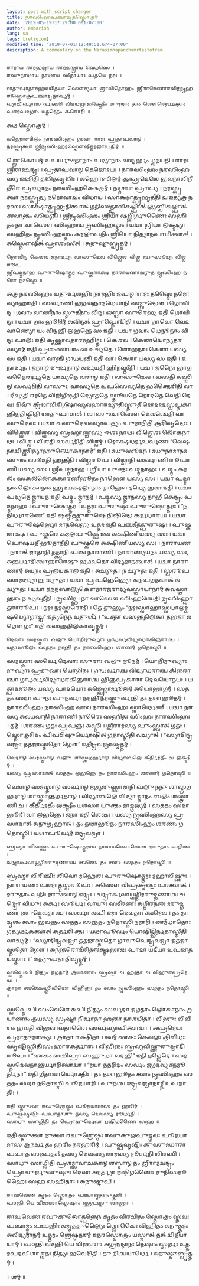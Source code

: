 ```yaml
---
layout: post_with_script_changer
title: 𑌨𑌰𑌸𑌿𑌂𑌹𑌪𑌞𑍍𑌚𑌾𑌮𑍃𑌤𑌸𑍍𑌤𑍋𑌤𑍍𑌰𑌮𑍍
date: '2019-05-19T17:29:00.001-07:00'
author: ambarish
lang: sa
tags: [religion]
modified_time: '2019-07-01T12:49:51.674-07:00'
description: A commentary on the Narasimhapanchamrtastotram.
---
```


    𑌰𑌾𑌮𑌾𑌯 𑌰𑌾𑌮𑌭𑌦𑍍𑌰𑌾𑌯 𑌰𑌾𑌮𑌚𑌨𑍍𑌦𑍍𑌰𑌾𑌯 𑌵𑍇𑌧𑌸𑍇 ।
    𑌰𑌘𑍁𑌨𑌾𑌥𑌾𑌯 𑌨𑌾𑌥𑌾𑌯 𑌸𑍀𑌤𑌾𑌯𑌾𑌃 𑌪𑌤𑌯𑍇 𑌨𑌮𑌃 ॥

    𑌮𑌾𑌤𑍁𑌰𑍍𑌮𑌾𑌤𑌾𑌮𑌹𑌦𑌯𑌿𑌤𑌯𑌾 𑌸𑍌𑌮𑍍𑌯𑌯𑌾 𑌶𑍍𑌰𑌾𑌵𑌿𑌤𑍋𑌹𑌂 𑌶𑍍𑌰𑍀𑌰𑌾𑌮𑍇𑌣𑌾𑌰𑌚𑌿𑌤𑌨𑍃𑌹𑌰𑌿𑌸𑍍𑌤𑍋𑌤𑍍𑌰𑌪𑌞𑍍𑌚𑌾𑌮𑍃𑌤𑌾𑌖𑍍𑌯𑌮𑍍 ।
    𑌵𑍍𑌯𑌾𑌚𑌿𑌖𑍍𑌯𑌾𑌸𑍁𑌰𑍍𑌮𑌨𑌸𑌿 𑌵𑌿𑌦𑌧𑌦𑍍𑌰𑌾𑌜𑌲𑌕𑍍𑌷𑍍𑌮𑍀𑌂 𑌶𑍁𑌭𑌾𑌂 𑌤𑌾𑌂 𑌶𑍌𑌰𑍇𑌰𑍍𑌭𑌕𑍍𑌤𑌾𑌂 𑌪𑌰𑌮𑌪𑌦𑌗𑌾𑌂 𑌯𑌤𑍍𑌨𑌮𑍇𑌤𑌂 𑌕𑌰𑍋𑌮𑌿 ॥

𑌅𑌥 𑌸𑍍𑌤𑍋𑌤𑍍𑌰𑌮𑍍 ।

    𑌅𑌹𑍋𑌬𑌿𑌲𑌂 𑌨𑌾𑌰𑌸𑌿𑌂𑌹𑌂 𑌗𑌤𑍍𑌵𑌾 𑌰𑌾𑌮𑌃 𑌪𑍍𑌰𑌤𑌾𑌪𑌵𑌾𑌨𑍍 ।
    𑌨𑌮𑌸𑍍𑌕𑍃𑌤𑍍𑌵𑌾 𑌶𑍍𑌰𑍀𑌨𑍃𑌸𑌿𑌂𑌹𑌮𑌸𑍍𑌤𑍌𑌷𑍀𑌤𑍍𑌕𑌮𑌲𑌾𑌪𑌤𑌿𑌮𑍍 ॥

𑌶𑍍𑌲𑍋𑌕𑍋𑌯𑌮𑍍 𑌉𑌪𑌰𑍍𑌯𑍁𑌕𑍍𑌤𑌾𑌨𑌾𑌂 𑌪𑌦𑍍𑌯𑌾𑌨𑌾𑌂 𑌸𑌨𑍍𑌦𑌰𑍍𑌭𑌂 𑌧𑍍𑌵𑌨𑌯𑌤𑌿 । 𑌰𑌾𑌮𑌃 𑌶𑍍𑌰𑍀𑌰𑌾𑌮𑌚𑌨𑍍𑌦𑍍𑌰𑌃 । 𑌪𑍍𑌰𑌤𑌾𑌪𑌵𑌾𑌨𑍍 𑌤𑍇𑌜𑍋𑌮𑌯𑌃 । 𑌨𑌾𑌰𑌸𑌿𑌂𑌹𑌂 𑌨𑌰𑌸𑌿𑌂𑌹𑌸𑍍𑌯 𑌇𑌦𑌮𑌿𑌤𑌿 𑌤𑌦𑍍𑌧𑌿𑌤𑌵𑍃𑌦𑍍𑌧𑌿𑌃 । 𑌅𑌹𑍋𑌬𑌿𑌲𑌮𑍍 𑌆𑌨𑍍𑌧𑍍𑌰𑌦𑍇𑌶𑍇 𑌭𑌵𑌨𑌾𑌶𑌿𑌨𑍀𑌤𑍀𑌰𑍇 𑌪𑍍𑌰𑌖𑍍𑌯𑌾𑌤𑌂 𑌨𑌰𑌸𑌿𑌂𑌹𑌕𑍍𑌷𑍇𑌤𑍍𑌰𑌮𑍍 । 𑌤𑌦𑍍𑌗𑌤𑍍𑌵𑌾 𑌪𑍍𑌰𑌾𑌪𑍍𑌯 । 𑌨𑌮𑌸𑍍𑌕𑍃𑌤𑍍𑌵𑌾 𑌨𑌮𑌸𑍍𑌕𑍃𑌤𑍍𑌯 𑌨𑌮𑍋𑌵𑌾𑌚𑌂 𑌵𑌿𑌧𑌾𑌯 । 𑌸𑌾𑌕𑍍𑌷𑌾𑌤𑍍𑌪𑍍𑌰𑌭𑍃𑌤𑍀𑌨𑌿 𑌚 𑌇𑌤𑍍𑌯𑌤𑍍𑌰 𑌨𑌮𑌸𑌃 𑌸𑌾𑌕𑍍𑌷𑌾𑌤𑍍𑌪𑍍𑌰𑌭𑍃𑌤𑌿𑌤𑍍𑌵𑌾𑌤𑍍 𑌗𑌤𑌿𑌸𑌞𑍍𑌜𑍍𑌞𑌾𑌵𑌿𑌕𑌲𑍍𑌪𑌾𑌤𑍍 𑌲𑍍𑌯𑌬𑍍𑌵𑌿𑌕𑌲𑍍𑌪𑌾𑌤𑍍 𑌕𑍍𑌤𑍍𑌵𑌾𑌨𑍍𑌤𑌂 𑌸𑌿𑌧𑍍𑌯𑌤𑌿 । 𑌶𑍍𑌰𑍀𑌨𑍃𑌸𑌿𑌂𑌹𑌂 𑌶𑍍𑌰𑌿𑌯𑌾 𑌷𑌡𑍍𑌭𑌿𑌰𑍍𑌗𑍁𑌣𑍈𑌃 𑌸𑌹𑌿𑌤𑌂 𑌨𑌾 𑌚𑌾𑌸𑍌 𑌸𑌿𑌂𑌹𑌶𑍍𑌚 𑌨𑍃𑌸𑌿𑌂𑌹𑌸𑍍𑌤𑌂 । 𑌯𑌦𑍍𑌵𑌾 𑌶𑍍𑌰𑌿𑌯𑌾 𑌲𑌕𑍍𑌷𑍍𑌮𑍍𑌯𑌾 𑌸𑌹𑌿𑌤𑌂 𑌨𑍃𑌸𑌿𑌂𑌹𑌸𑍍𑌤𑌂 𑌕𑌮𑌲𑌾𑌪𑌤𑌿𑌂 𑌶𑍍𑌰𑌿𑌯𑍋 𑌨𑌿𑌤𑍍𑌯𑌾𑌨𑌪𑌾𑌯𑌿𑌤𑍍𑌵𑌾𑌤𑍍 । 𑌅𑌸𑍍𑌤𑍌𑌷𑍀𑌤𑍍 𑌪𑍍𑌰𑌾𑌶𑌂𑌸𑍀𑌤𑍍 । 𑌅𑌨𑍁𑌷𑍍𑌟𑍁𑌬𑍍𑌵𑍃𑌤𑍍𑌤𑌮𑍍 ।

    𑌗𑍋𑌵𑌿𑌨𑍍𑌦 𑌕𑍇𑌶𑌵 𑌜𑌨𑌾𑌰𑍍𑌦𑌨 𑌵𑌾𑌸𑍁𑌦𑍇𑌵 𑌵𑌿𑌶𑍍𑌵𑍇𑌶 𑌵𑌿𑌶𑍍𑌵 𑌮𑌧𑍁𑌸𑍂𑌦𑌨 𑌵𑌿𑌶𑍍𑌵𑌰𑍂𑌪 ।
    𑌶𑍍𑌰𑍀𑌪𑌦𑍍𑌮𑌨𑌾𑌭 𑌪𑍁𑌰𑍁𑌷𑍋𑌤𑍍𑌤𑌮 𑌪𑍁𑌷𑍍𑌕𑌰𑌾𑌕𑍍𑌷 𑌨𑌾𑌰𑌾𑌯𑌣𑌾𑌚𑍍𑌯𑍁𑌤 𑌨𑍃𑌸𑌿𑌂𑌹 𑌨𑌮𑍋 𑌨𑌮𑌸𑍍𑌤𑍇 ॥

𑌅𑌤𑍍𑌰 𑌨𑌰𑌸𑌿𑌂𑌹𑌂 𑌚𑌤𑍁𑌰𑍍𑌦𑌶𑌭𑌿𑌃 𑌨𑌾𑌮𑌭𑌿𑌃 𑌜𑌪𑌨𑍍 𑌰𑌾𑌮𑌃 𑌤𑌸𑍍𑌮𑍈 𑌨𑌮𑍋 𑌵𑍍𑌯𑌾𑌹𑌰𑌤𑌿 । 𑌸𑌰𑍍𑌵𑌾𑌣𑌿 𑌭𑌗𑌵𑌨𑍍𑌨𑌾𑌮𑌧𑍇𑌯𑌾𑌨𑌿 𑌸𑌮𑍍𑌬𑍁𑌦𑍍𑌧𑍌 । 𑌗𑍋𑌵𑌿𑌨𑍍𑌦 । 𑌗𑌵𑌾𑌂 𑌵𑌾𑌣𑍀𑌨𑌾𑌂 𑌸𑍍𑌤𑍁𑌤𑍀𑌨𑌾𑌂 𑌵𑌿𑌨𑍍𑌦𑌃 𑌲𑌬𑍍𑌧𑌾 𑌸𑍁𑌰𑍇𑌭𑍍𑌯 𑌇𑌤𑌿 𑌗𑍋𑌵𑌿𑌨𑍍𑌦𑌃 । 𑌯𑌦𑍍𑌵𑌾 𑌗𑌾𑌂 𑌭𑍂𑌮𑌿𑌮𑍍 𑌅𑌵𑌿𑌨𑍍𑌦𑌤𑍍 𑌪𑍍𑌰𑌾𑌪𑍍𑌨𑍋𑌦𑌿𑌤𑌿 । 𑌯𑌦𑍍𑌵𑌾 𑌗𑌾𑌵𑍋 𑌵𑍇𑌦𑌵𑌾𑌣𑍍𑌯𑍋 𑌯𑌂 𑌵𑌿𑌨𑍍𑌦𑌨𑍍𑌤𑌿 𑌲𑌭𑌨𑍍𑌤𑍇 𑌸 𑌇𑌤𑌿 । 𑌯𑌦𑍍𑌵𑌾 𑌗𑌵𑌾𑌂 𑌧𑍇𑌨𑍂𑌨𑌾𑌂 𑌵𑌿𑌨𑍍𑌦𑌃 𑌪𑌾𑌲𑌃 𑌇𑌤𑌿 𑌕𑍃𑌷𑍍𑌣𑌾𑌵𑌤𑌾𑌰𑌮𑌹𑌿𑌮𑍍𑌨𑌃 । 𑌕𑍇𑌶𑌵 । 𑌕𑍇𑌶𑌾𑌦𑍍𑌵𑍋𑌨𑍍𑌯𑌤𑌰𑌸𑍍𑌯𑌾𑌮𑍍 𑌇𑌤𑌿 𑌪𑍍𑌰𑌶𑌂𑌸𑌾𑌯𑌾𑌂 𑌵𑌃 𑌉𑌚𑍍𑌯𑌤𑍇 । 𑌶𑍋𑌭𑌨𑌾𑌃 𑌕𑍇𑌶𑌾 𑌯𑌸𑍍𑌯 𑌸 𑌇𑌤𑌿 । 𑌯𑌦𑍍𑌵𑌾 𑌵𑌾𑌨𑍍𑌤𑌿 𑌗𑌨𑍍𑌧𑌯𑌨𑍍𑌤𑌿 𑌇𑌤𑌿 𑌵𑌾𑌃 𑌕𑍇𑌶𑌾 𑌯𑌸𑍍𑌯 𑌸 𑌇𑌤𑌿 । 𑌜𑌨𑌾𑌰𑍍𑌦𑌨 । 𑌜𑌨𑌾𑌨𑍍 𑌦𑍁𑌰𑍍𑌜𑌨𑌾𑌨𑍍 𑌅𑌰𑍍𑌦𑌯𑌤𑌿 𑌹𑌿𑌨𑌸𑍍𑌤𑍀𑌤𑌿 । 𑌯𑌦𑍍𑌵𑌾 𑌜𑌨𑍈𑌃 𑌭𑌾𑌗𑌵𑌤𑍈𑌰𑌰𑍍𑌦𑍍𑌯𑌤𑍇 𑌯𑌾𑌚𑍍𑌯𑌤𑍇 𑌵𑌰𑌾𑌨𑍍 𑌇𑌤𑌿 । 𑌵𑌾𑌸𑍁𑌦𑍇𑌵 । 𑌵𑌸𑌤𑌿 𑌅𑌸𑍍𑌮𑌿𑌨𑍍 𑌸𑌰𑍍𑌵𑌮𑌿𑌤𑌿 𑌵𑌾𑌸𑍁𑌃, 𑌵𑌾𑌸𑍍𑌯𑌤𑍇 𑌉𑌪𑌸𑍇𑌵𑍍𑌯𑌤𑍇 𑌭𑌕𑍍𑌤𑍈𑌰𑌿𑌤𑌿 𑌵𑌾 । 𑌦𑍀𑌵𑍍𑌯𑌤𑌿 𑌰𑌮𑌤𑍇 𑌵𑌿𑌜𑌿𑌗𑍀𑌷𑌤𑌿 𑌦𑍍𑌯𑍋𑌤𑌤𑍇 𑌸𑍍𑌤𑍂𑌯𑌤𑍇 𑌮𑍋𑌦𑌤𑍇 𑌵𑍇𑌤𑌿 𑌦𑍇𑌵𑌃 𑌦𑌿𑌵𑍁𑌁 𑌕𑍍𑌰𑍀𑌡𑌾𑌵𑌿𑌜𑌿𑌗𑍀𑌷𑌾𑌵𑍍𑌯𑌵𑌹𑌾𑌰𑌦𑍍𑌯𑍁𑌤𑌿𑌸𑍍𑌤𑍁𑌤𑌿𑌮𑍋𑌦𑌮𑌦𑌸𑍍𑌵𑌪𑍍𑌨𑌕𑌾𑌨𑍍𑌤𑌿𑌗𑌤𑌿𑌷𑍍𑌵𑌿𑌤𑌿 𑌧𑌾𑌤𑍁𑌪𑌾𑌠𑌾𑌤𑍍 । 𑌵𑌾𑌸𑍁𑌶𑍍𑌚𑌾𑌸𑍌 𑌦𑍇𑌵𑌶𑍍𑌚𑍇𑌤𑌿 𑌵𑌾𑌸𑍁𑌦𑍇𑌵𑌃 । 𑌯𑌦𑍍𑌵𑌾 𑌵𑌸𑍁𑌦𑍇𑌵𑌸𑍍𑌯𑌾𑌪𑌤𑍍𑌯𑌂 𑌪𑍁𑌮𑌾𑌨𑌿𑌤𑌿 𑌆𑌦𑌿𑌵𑍃𑌦𑍍𑌧𑍇𑌃 । 𑌵𑌿𑌶𑍍𑌵𑍇𑌶 । 𑌵𑌿𑌶𑍍𑌵𑌸𑍍𑌯 𑌬𑍍𑌰𑌹𑍍𑌮𑌾𑌣𑍍𑌡𑌸𑍍𑌯 𑌈𑌶𑌃 𑌨𑌾𑌥𑌃 𑌵𑌿𑌶𑍍𑌵𑍇𑌶𑌃 𑌲𑍋𑌕𑌨𑌾𑌥𑌃 । 𑌵𑌿𑌶𑍍𑌵 । 𑌵𑌿𑌶𑌤𑌿 𑌸𑌰𑍍𑌵𑌮𑌿𑌤𑌿 𑌵𑌿𑌶𑍍𑌵𑌮𑍍 । 𑌮𑍋𑌕𑍍𑌷𑌧𑌰𑍍𑌮𑌪𑌰𑍍𑌵𑌣𑌃 “𑌵𑍇𑌷𑌨𑌾𑌦𑍍𑌵𑌿𑌶𑍍𑌵𑌮𑌿𑌤𑍍𑌯𑌾𑌹𑍁𑌰𑍍𑌲𑍋𑌕𑌾𑌨𑌾𑌮𑍍” 𑌇𑌤𑌿 । 𑌮𑌧𑍁𑌸𑍂𑌦𑌨 । 𑌮𑌧𑍁𑌨𑌾𑌮𑌾𑌨𑌮𑌸𑍁𑌰𑌂 𑌸𑍂𑌦𑌤𑌿 𑌹𑌨𑍍𑌤𑍀𑌤𑌿 । 𑌵𑌿𑌶𑍍𑌵𑌰𑍂𑌪 । 𑌵𑌿𑌶𑍍𑌵𑌾𑌨𑌿 𑌸𑌰𑍍𑌵𑌾𑌣𑌿 𑌰𑍂𑌪𑌾𑌣𑌿 𑌯𑌸𑍍𑌯 𑌸𑌃 । 𑌶𑍍𑌰𑍀𑌪𑌦𑍍𑌮𑌨𑌾𑌭 । 𑌶𑍍𑌰𑌿𑌯𑌾 𑌯𑍁𑌕𑍍𑌤𑌃 𑌪𑌦𑍍𑌮𑌨𑌾𑌭𑌃 । 𑌪𑌦𑍍𑌮𑌂 𑌕𑌮𑌲𑌂 𑌸𑌕𑌲𑌲𑍋𑌕𑌕𑌾𑌰𑌣𑍀𑌭𑍂𑌤𑌂 𑌨𑌾𑌭𑍌 𑌯𑌸𑍍𑌯 𑌸𑌃 । 𑌯𑌦𑍍𑌵𑌾 𑌪𑌦𑍍𑌮𑌾𑌨𑌾𑌂 𑌲𑍋𑌕𑌾𑌨𑌾𑌂 𑌹𑍃𑌦𑌯𑌕𑌮𑌲𑌾𑌨𑌾𑌂 𑌨𑌾𑌭𑍌 𑌮𑌧𑍍𑌯𑍇 𑌭𑌵𑌃 𑌇𑌤𑌿 । 𑌯𑌦𑍍𑌵𑌾 𑌪𑌦𑍍𑌯𑌤𑍇 𑌜𑍍𑌨𑌾𑌯𑌤 𑌇𑌤𑌿 𑌪𑌦𑍍𑌮𑌂 𑌜𑍍𑌨𑌾𑌨𑌮𑍍 । 𑌪𑌦𑍍𑌮𑌸𑍍𑌯 𑌜𑍍𑌨𑌾𑌨𑌸𑍍𑌯 𑌨𑌾𑌭𑍀 𑌕𑍇𑌨𑍍𑌦𑍍𑌰𑌂 𑌪𑌦𑍍𑌮𑌨𑌾𑌭𑌃 । 𑌪𑍁𑌰𑍁𑌷𑍋𑌤𑍍𑌤𑌮 । 𑌉𑌤𑍍𑌤𑌮𑌃 𑌪𑍁𑌰𑍁𑌷𑌃 𑌪𑍁𑌰𑍁𑌷𑍋𑌤𑍍𑌤𑌮𑌃 । “𑌨 𑌨𑌿𑌰𑍍𑌧𑌾𑌰𑌣𑍇” 𑌇𑌤𑌿 𑌷𑌷𑍍𑌠𑍀𑌤𑌤𑍍𑌪𑍁𑌰𑍁𑌷𑍇 𑌨𑌿𑌷𑌿𑌦𑍍𑌧𑍇 𑌕𑌰𑍍𑌮𑌧𑌾𑌰𑌯𑌃 । 𑌯𑌦𑍍𑌵𑌾 𑌪𑍁𑌰𑍁𑌷𑍇𑌭𑍍𑌯𑍋 𑌮𑌾𑌨𑌵𑍇𑌭𑍍𑌯 𑌉𑌤𑍍𑌤𑌮 𑌇𑌤𑌿 𑌪𑌞𑍍𑌚𑌮𑍀𑌤𑌤𑍍𑌪𑍁𑌰𑍁𑌷𑌃 । 𑌪𑍁𑌷𑍍𑌕𑌰𑌾𑌕𑍍𑌷 । 𑌪𑍁𑌷𑍍𑌕𑌰𑍇 𑌕𑌮𑌲𑌪𑍁𑌷𑍍𑌪𑍇 𑌇𑌵 𑌅𑌕𑍍𑌷𑌿𑌣𑍀 𑌯𑌸𑍍𑌯 𑌸𑌃 । 𑌯𑌦𑍍𑌵𑌾 𑌪𑍋𑌷𑌯𑌤𑍀 𑌭𑍂𑌤𑌾𑌨𑍀𑌤𑌿 𑌪𑍁𑌷𑍍𑌕𑌰𑍇 𑌅𑌕𑍍𑌷𑌿𑌣𑍀 𑌯𑌸𑍍𑌯 𑌸𑌃 । 𑌨𑌾𑌰𑌾𑌯𑌣 । 𑌨𑌰𑌾𑌤𑍍 𑌜𑌾𑌤𑌾𑌨𑌿 𑌤𑌤𑍍𑌤𑍍𑌵𑌾𑌨𑌿 𑌪𑌞𑍍𑌚 𑌨𑌾𑌰𑌾𑌣𑌿 । 𑌨𑌾𑌰𑌾𑌣𑍍𑌯𑌯𑌨𑌂 𑌯𑌸𑍍𑌯 𑌸𑌃, 𑌅𑌨𑍍𑌤𑌰𑍍𑌯𑌾𑌮𑌿𑌤𑍍𑌵𑌾𑌨𑍍𑌨𑌾𑌰𑍇𑌷𑍁 𑌭𑌗𑌵𑌤𑍋 𑌵𑌿𑌦𑍍𑌯𑌮𑌾𑌨𑌤𑍍𑌵𑌾𑌤𑍍 । 𑌯𑌦𑍍𑌵𑌾 𑌨𑌾𑌰𑌾𑌣𑌾𑌮𑍍 𑌅𑌯𑌨𑌂 𑌪𑍍𑌰𑌲𑌯𑌕𑌾𑌲 𑌇𑌤𑌿 । 𑌅𑌚𑍍𑌯𑍁𑌤 । 𑌨 𑌚𑍍𑌯𑍁𑌤𑌃 𑌇𑌤𑌿 । 𑌸𑍍𑌵𑌰𑍂𑌪𑌸𑌾𑌮𑌰𑍍𑌥𑍍𑌯𑌾𑌨𑍍𑌨 𑌚𑍍𑌯𑍁𑌤𑌃 । 𑌯𑌦𑍍𑌵𑌾 𑌪𑍍𑌰𑌪𑌨𑍍𑌨𑍇𑌭𑍍𑌯𑍋 𑌅𑌨𑌪𑌗𑌤𑌵𑌾𑌤𑍍 𑌅𑌚𑍍𑌯𑍁𑌤𑌃 । 𑌯𑌦𑍍𑌵𑌾 𑌜𑌨𑌨𑌬𑌾𑌲𑍍𑌯𑌕𑍌𑌮𑌾𑌰𑌜𑌰𑌾𑌦𑍍𑌯𑌵𑌸𑍍𑌥𑌾𑌯𑌾𑌨𑌾𑌮𑍍 𑌅𑌵𑌸𑍍𑌥𑌾𑌨𑍍𑌤𑌰𑌂 𑌨 𑌚𑍍𑌯𑌵𑌤𑍀𑌤𑌿 । 𑌨𑍃𑌸𑌿𑌮𑍍𑌹 । 𑌨𑌾 𑌚𑌾𑌸𑍌 𑌸𑌿𑌂𑌹𑌶𑍍𑌚𑍇𑌤𑌿 𑌨𑍃𑌸𑌿𑌂𑌹𑍍𑌵𑌾𑌤𑌰𑌾𑌰𑍂𑌪𑌃 । 𑌨𑌮𑌃 𑌨𑌮𑌸𑍍𑌕𑌰𑍋𑌮𑌿 । 𑌤𑍇 𑌤𑍁𑌭𑍍𑌯𑌂 “𑌨𑌮𑌃𑌸𑍍𑌵𑌾𑌹𑌾𑌸𑍍𑌵𑌧𑌾𑌲𑌮𑍍𑌵𑌷𑌡𑍍𑌯𑍋𑌗𑌾𑌚𑍍𑌚” 𑌇𑌤𑍍𑌯𑌨𑍇𑌨 𑌚𑌤𑍁𑌰𑍍𑌥𑍀 । “𑌉𑌕𑍍𑌤𑌾 𑌵𑌸𑌨𑍍𑌤𑌤𑌿𑌲𑌕𑌾 𑌤𑌭𑌜𑌾 𑌜𑌗𑍌 𑌗𑌃” 𑌇𑌤𑌿 𑌵𑌸𑌨𑍍𑌤𑌤𑌿𑌲𑌕𑌾𑌵𑍃𑌤𑍍𑌤𑌮𑍍 ।

    𑌦𑍇𑌵𑌾𑌃 𑌸𑌮𑌸𑍍𑌤𑌾𑌃 𑌖𑌲𑍁 𑌯𑍋𑌗𑌿𑌮𑍁𑌖𑍍𑌯𑌾𑌃 𑌗𑌨𑍍𑌧𑌰𑍍𑌵𑌵𑌿𑌦𑍍𑌯𑌾𑌧𑌰𑌕𑌿𑌨𑍍𑌨𑌰𑌾𑌶𑍍𑌚 ।
    𑌯𑌤𑍍𑌪𑌾𑌦𑌮𑍂𑌲𑌂 𑌸𑌤𑌤𑌂 𑌨𑌮𑌨𑍍𑌤𑌿 𑌤𑌂 𑌨𑌾𑌰𑌸𑌿𑌂𑌹𑌂 𑌶𑌰𑌣𑌮𑍍 𑌗𑌤𑍋𑌸𑍍𑌮𑌿 ॥

𑌸𑌮𑌸𑍍𑌤𑌾𑌃 𑌸𑌰𑍍𑌵𑍇 𑌦𑍇𑌵𑌾𑌃 𑌸𑍁𑌰𑌾𑌃 𑌖𑌲𑍁 𑌨𑍂𑌨𑌮𑍍 । 𑌯𑍋𑌗𑌿𑌮𑍁𑌖𑍍𑌯𑌾𑌃 𑌮𑍁𑌖𑍍𑌯𑌾𑌃 𑌪𑍍𑌰𑌮𑍁𑌖𑌾𑌃 𑌯𑍋𑌗𑌿𑌨𑌃 । 𑌗𑌨𑍍𑌧𑌰𑍍𑌵𑌾𑌶𑍍𑌚 𑌵𑌿𑌦𑍍𑌯𑌾𑌧𑌰𑌾𑌶𑍍𑌚 𑌕𑌿𑌨𑍍𑌨𑌰𑌾𑌶𑍍𑌚𑌾 𑌗𑌨𑍍𑌧𑌰𑍍𑌵𑌵𑌿𑌦𑍍𑌯𑌾𑌧𑌰𑌕𑌿𑌨𑍍𑌨𑌰𑌾𑌶𑍍𑌚 𑌭𑌿𑌨𑍍𑌨𑌪𑍍𑌰𑌕𑌾𑌰𑌾 𑌦𑍇𑌵𑌯𑍋𑌨𑌯𑌃 । 𑌯𑌤𑍍𑌪𑌾𑌦𑌮𑍂𑌲𑌂 𑌯𑌸𑍍𑌯 𑌪𑌾𑌦𑌯𑍋𑌃 𑌅𑌙𑍍𑌘𑍍𑌰𑍍𑌯𑍋𑌰𑍍𑌮𑍂𑌲𑌮𑍍 𑌅𑌧𑍋𑌭𑌾𑌗𑌮𑍍 । 𑌸𑌤𑌤𑌂 𑌸𑌦𑌾 𑌪𑍁𑌨𑌃 𑌪𑍁𑌨𑌰𑍍𑌵𑌾 𑌨𑌮𑌨𑍍𑌤𑌿 𑌨𑌮𑌸𑍍𑌕𑍁𑌰𑍍𑌵𑌨𑍍𑌤𑌿 𑌤𑌂 𑌤𑌥𑌾𑌭𑍂𑌤𑌮𑍍 । 𑌨𑌾𑌰𑌸𑌿𑌂𑌹𑌂 𑌨𑌰𑌸𑌿𑌂𑌹 𑌏𑌵 𑌨𑌾𑌰𑌸𑌿𑌂𑌹𑌃 𑌸𑍍𑌵𑌾𑌰𑍍𑌥𑍇𑌣𑍍 । 𑌯𑌦𑍍𑌵𑌾 𑌨𑌰𑌸𑍍𑌯 𑌅𑌵𑌯𑌵𑌾𑌨𑌿 𑌨𑌾𑌰𑌾𑌣𑌿 𑌨𑌾𑌰𑍈𑌃 𑌸𑌹𑌿𑌤𑌃 𑌸𑌿𑌂𑌹𑌃 𑌨𑌾𑌰𑌸𑌿𑌂𑌹𑌃 । 𑌤𑌮𑍍 । 𑌶𑌰𑌣𑌂 𑌗𑌤𑌃 𑌪𑍍𑌰𑌪𑌨𑍍𑌨𑌃 𑌅𑌸𑍍𑌮𑌿 । 𑌶𑍍𑌰𑍀𑌰𑌾𑌮𑌸𑍍𑌯 𑌪𑍁𑌂𑌸𑍍𑌤𑍍𑌵𑌾𑌤𑍍 𑌗𑌤𑌃 । 𑌸𑍍𑌤𑍋𑌤𑍍𑌰𑌮𑌿𑌦𑌂 𑌪𑌿𑌪𑌠𑌿𑌷𑍁𑌰𑍍𑌯𑍋𑌷𑌿𑌤𑍍 𑌗𑌤𑌾𑌸𑍍𑌮𑍀𑌤𑌿 𑌵𑌚𑍍𑌯𑌾𑌤𑍍 । “𑌸𑍍𑌯𑌾𑌦𑌿𑌨𑍍𑌦𑍍𑌰𑌵𑌜𑍍𑌰𑌾 𑌤𑌤𑌜𑌾𑌸𑍍𑌤𑌤𑍋 𑌗𑍌” 𑌇𑌤𑍀𑌨𑍍𑌦𑍍𑌰𑌵𑌜𑍍𑌰𑌾𑌵𑍃𑌤𑍍𑌤𑌮𑍍 ।

    𑌵𑍇𑌦𑌾𑌨𑍍 𑌸𑌮𑌸𑍍𑌤𑌾𑌨𑍍 𑌖𑌲𑍁 𑌶𑌾𑌸𑍍𑌤𑍍𑌰𑌗𑌰𑍍𑌭𑌾𑌨𑍍 𑌵𑌿𑌦𑍍𑌯𑌾𑌬𑌲𑍇 𑌕𑍀𑌰𑍍𑌤𑌿𑌮𑌤𑍀𑌂 𑌚 𑌲𑌕𑍍𑌷𑍍𑌮𑍀𑌮𑍍 ।
    𑌯𑌸𑍍𑌯 𑌪𑍍𑌰𑌸𑌾𑌦𑌾𑌤𑍍 𑌸𑌤𑌤𑌂 𑌲𑌭𑌨𑍍𑌤𑍇 𑌤𑌂 𑌨𑌾𑌰𑌸𑌿𑌂𑌹𑌂 𑌶𑌰𑌣𑌮𑍍 𑌗𑌤𑍋𑌸𑍍𑌮𑌿 ॥

𑌵𑍇𑌦𑌾𑌨𑍍 𑌸𑌮𑌸𑍍𑌤𑌾𑌨𑍍 𑌸𑌰𑍍𑌵𑌾𑌨𑍍 𑌋𑌗𑍍𑌯𑌜𑍁𑌸𑍍𑌸𑌾𑌮𑌾𑌨𑌿 𑌖𑌲𑍁 𑌨𑌨𑍁 𑌶𑌾𑌸𑍍𑌤𑍍𑌰𑌗𑌰𑍍𑌭𑌾𑌨𑍍 𑌶𑌾𑌸𑍍𑌤𑍍𑌰𑌾𑌨𑍍𑌤𑌰𑍍𑌗𑌤𑌾𑌨𑍍 । 𑌵𑌿𑌦𑍍𑌯𑌾𑌬𑌲𑍇 𑌵𑌿𑌦𑍍𑌯𑌾 𑌜𑍍𑌨𑌾𑌨𑌂 𑌬𑌲𑌂 𑌶𑌸𑍍𑌤𑍍𑌰𑌾𑌣𑌿 𑌚 । 𑌕𑍀𑌰𑍍𑌤𑌿𑌮𑌤𑍀𑌂 𑌲𑌕𑍍𑌷𑍍𑌮𑍀𑌂 𑌯𑌶𑌸𑌾 𑌯𑍁𑌕𑍍𑌤𑌂 𑌮𑌾𑌙𑍍𑌗𑌲𑍍𑌯𑌮𑍍 । 𑌸𑌤𑌤𑌂 𑌸𑌦𑌾 𑌭𑍂𑌰𑌿 𑌵𑌾 𑌲𑌭𑌨𑍍𑌤𑍇 । 𑌜𑌨𑌾 𑌇𑌤𑌿 𑌶𑍇𑌷𑌃 । 𑌯𑌸𑍍𑌯 𑌨𑍃𑌸𑌿𑌂𑌹𑌸𑍍𑌯 𑌪𑍍𑌰𑌸𑌾𑌦𑌾𑌤𑍍 𑌅𑌨𑍁𑌗𑍍𑌰𑌹𑌾𑌤𑍍 । 𑌤𑌂 𑌤𑌥𑌾𑌭𑍂𑌤𑌂 𑌨𑌾𑌰𑌸𑌿𑌂𑌹𑌂 𑌶𑌰𑌣𑌂 𑌗𑌤𑍋𑌸𑍍𑌮𑌿 । 𑌯𑌥𑌾𑌪𑍂𑌰𑍍𑌵𑌮𑍍 𑌇𑌨𑍍𑌦𑍍𑌰𑌵𑌜𑍍𑌰𑌾 ।

    𑌬𑍍𑌰𑌹𑍍𑌮𑌾 𑌶𑌿𑌵𑌸𑍍𑌤𑍍𑌵𑌂 𑌪𑍁𑌰𑍁𑌷𑍋𑌤𑍍𑌤𑌮𑌶𑍍𑌚 𑌨𑌾𑌰𑌾𑌯𑌣𑍋𑌸𑍌 𑌮𑌰𑍁𑌤𑌾𑌂 𑌪𑌤𑌿𑌶𑍍𑌚 ।
    𑌚𑌨𑍍𑌦𑍍𑌰𑌾𑌰𑍍𑌕𑌵𑌾𑌯𑍍𑌵𑌗𑍍𑌨𑌿𑌮𑌰𑍁𑌦𑍍𑌗𑌣𑌾𑌶𑍍𑌚 𑌤𑍍𑌵𑌮𑍇𑌵 𑌤𑌂 𑌤𑍍𑌵𑌾𑌂 𑌸𑌤𑌤𑌂 𑌨𑌤𑍋𑌸𑍍𑌮𑌿 ॥

𑌬𑍍𑌰𑌹𑍍𑌮𑌾 𑌵𑌿𑌰𑌿𑌞𑍍𑌚𑌿𑌃 𑌶𑌿𑌵𑍋 𑌮𑌹𑍇𑌶𑌃 𑌪𑍁𑌰𑍁𑌷𑍋𑌤𑍍𑌤𑌮𑌃 𑌮𑌹𑌾𑌵𑌿𑌷𑍍𑌣𑍁𑌃 । 𑌨𑌾𑌰𑌾𑌯𑌣𑌃 𑌪𑌰𑌮𑌾𑌤𑍍𑌮𑌸𑍍𑌵𑌰𑍂𑌪𑌃 । 𑌅𑌸𑍌 𑌵𑌿𑌪𑍍𑌰𑌕𑍃𑌷𑍍𑌟𑌃 𑌪𑌰𑌤𑍍𑌵𑌾𑌤𑍍 । 𑌮𑌰𑍁𑌤𑌾𑌂 𑌪𑌤𑌿𑌃 𑌮𑌰𑍁𑌤𑍍𑌵𑌾𑌨𑍍 𑌇𑌨𑍍𑌦𑍍𑌰𑌃 । 𑌚𑌨𑍍𑌦𑍍𑌰𑌾𑌰𑍍𑌕𑌵𑌾𑌯𑍍𑌵𑌗𑍍𑌨𑌿𑌮𑌰𑍁𑌦𑍍𑌗𑌣𑌾𑌶𑍍𑌚 𑌚𑌨𑍍𑌦𑍍𑌰𑍋 𑌵𑌿𑌧𑍁𑌃 𑌅𑌰𑍍𑌕𑌃 𑌸𑍂𑌰𑍍𑌯𑌃 𑌵𑌾𑌯𑍁𑌃 𑌸𑌮𑍀𑌰𑌣𑌃 𑌅𑌗𑍍𑌨𑌿𑌰𑌨𑌲𑌃 𑌮𑌰𑍁𑌦𑍍𑌗𑌣𑌾 𑌮𑌰𑍁𑌦𑍍𑌦𑍇𑌵𑌤𑌾𑌶𑍍𑌚 ।  𑌸𑌰𑍍𑌵𑌾 𑌅𑌪𑌿 𑌇𑌮𑌾 𑌦𑍇𑌵𑌤𑌾𑌃 𑌤𑍍𑌵𑌮𑍇𑌵 । 𑌤𑌂 𑌤𑌾𑌦𑍃𑌶𑌂 𑌤𑍍𑌵𑌾𑌂 𑌭𑌵𑌨𑍍𑌤𑌂 𑌸𑌤𑌤𑌂 𑌸𑌨𑍍𑌤𑌤𑌂 𑌨𑌤𑍋𑌸𑍍𑌮𑌿 𑌨𑌮𑌾𑌮𑌿 । 𑌣𑌮𑌁𑌧𑌾𑌤𑍋𑌃 𑌗𑌤𑍍𑌯𑌰𑍍𑌥𑌕𑌤𑍍𑌵𑌾𑌤𑍍 𑌕𑌰𑍍𑌤𑌰𑌿 𑌕𑍍𑌤𑌃 । 𑌯𑌥𑌾𑌪𑍂𑌰𑍍𑌵𑌂 𑌯𑍋𑌷𑌿𑌦𑍍𑌭𑌿𑌰𑍍𑌨𑌤𑌾𑌸𑍍𑌮𑍀𑌤𑌿 𑌵𑌾𑌚𑍍𑌯𑌮𑍍 । “𑌸𑍍𑌯𑌾𑌦𑌿𑌨𑍍𑌦𑍍𑌰𑌵𑌜𑍍𑌰𑌾 𑌤𑌤𑌜𑌾𑌸𑍍𑌤𑌤𑍋 𑌗𑌾𑌵𑍁𑌪𑍇𑌨𑍍𑌦𑍍𑌰𑌵𑌜𑍍𑌰𑌾 𑌜𑌤𑌜𑌾𑌸𑍍𑌤𑌤𑍋 𑌗𑍌 । 𑌅𑌨𑌨𑍍𑌤𑌰𑍋𑌦𑍀𑌰𑌿𑌤𑌲𑌕𑍍𑌷𑍍𑌮𑌭𑌾𑌜𑌃 𑌪𑌾𑌦𑌾 𑌯𑌦𑍀𑌯𑌾 𑌉𑌪𑌜𑌾𑌤𑌯𑌸𑍍𑌤𑌾𑌃 ॥” 𑌇𑌤𑍍𑌯𑍁𑌪𑌜𑌾𑌤𑌿𑌵𑍃𑌤𑍍𑌤𑌮𑍍 ।

    𑌸𑍍𑌵𑌪𑍍𑌨𑍇𑌪𑌿 𑌨𑌿𑌤𑍍𑌯𑌂 𑌜𑌗𑌤𑌾𑌮𑍍 𑌤𑍍𑌰𑌯𑌾𑌣𑌾𑌂 𑌸𑍍𑌰𑌷𑍍𑌟𑌾 𑌚 𑌹𑌨𑍍𑌤𑌾 𑌚 𑌵𑌿𑌭𑍁𑌰𑌪𑍍𑌰𑌮𑍇𑌯𑌃 ।
    𑌤𑍍𑌰𑌾𑌤𑌾 𑌤𑍍𑌵𑌮𑍇𑌕𑌸𑍍𑌤𑍍𑌰𑌿𑌵𑌿𑌧𑍋 𑌵𑌿𑌭𑌿𑌨𑍍𑌨𑌃 𑌤𑌂 𑌤𑍍𑌵𑌾𑌂 𑌨𑍃𑌸𑌿𑌂𑌹𑌂 𑌸𑌤𑌤𑌂 𑌨𑌤𑍋𑌸𑍍𑌮𑌿 ॥

𑌸𑍍𑌵𑌪𑍍𑌨𑍇𑌪𑌿 𑌸𑌂𑌵𑍇𑌶𑍇 𑌅𑌪𑌿 𑌨𑌿𑌤𑍍𑌯𑌂 𑌸𑌰𑍍𑌵𑌦𑌾 𑌜𑌗𑌤𑌾𑌂 𑌲𑍋𑌕𑌾𑌨𑌾𑌂 𑌤𑍍𑌰𑌯𑌾𑌣𑌾𑌂 𑌤𑍍𑌰𑌯𑌸𑍍𑌯 𑌸𑍍𑌰𑌷𑍍𑌟𑌾 𑌨𑌿𑌰𑍍𑌮𑌾𑌤𑌾 𑌹𑌨𑍍𑌤𑌾 𑌨𑌾𑌶𑌯𑌿𑌤𑌾 । 𑌵𑌿𑌭𑍁𑌃 𑌵𑌿𑌵𑌿𑌧𑌂 𑌭𑌵𑌤𑌿 𑌵𑌿𑌭𑌵𑌾𑌵𑌤𑌾𑌰𑍈𑌃 𑌸𑌰𑍍𑌵𑌵𑍍𑌯𑌾𑌪𑌿𑌤𑍍𑌵𑌾𑌦𑍍𑌵𑌾 । 𑌅𑌪𑍍𑌰𑌮𑍇𑌯𑌃 𑌪𑍍𑌰𑌮𑌾𑌤𑍁𑌮𑌶𑌕𑍍𑌯𑌃 । 𑌤𑍍𑌰𑌾𑌤𑌾 𑌰𑌕𑍍𑌷𑌿𑌤𑌾 । 𑌤𑍍𑌵𑌮𑍍 𑌏𑌕𑌃 𑌕𑍇𑌵𑌲𑌃 𑌤𑍍𑌰𑌿𑌵𑌿𑌧𑌃 𑌸𑍃𑌷𑍍𑌟𑌿𑌸𑍍𑌥𑌿𑌤𑌿𑌸𑌂𑌹𑌾𑌰𑌕𑌰𑍍𑌤𑌾𑌰𑌃 । 𑌵𑌿𑌭𑌿𑌨𑍍𑌨𑌃 𑌬𑍍𑌰𑌹𑍍𑌮𑌵𑌿𑌷𑍍𑌣𑍁𑌰𑍁𑌦𑍍𑌰𑌾𑌦𑌿𑌰𑍂𑌪𑌃 । “𑌏𑌕𑌂 𑌸𑌦𑍍𑌵𑌿𑌪𑍍𑌰𑌾 𑌬𑌹𑍁𑌧𑌾 𑌵𑌦𑌨𑍍𑌤𑌿” 𑌇𑌤𑌿 𑌋𑌗𑍍𑌵𑍇𑌦𑍇 । 𑌸𑌮𑌸𑍍𑌤𑌦𑍇𑌵𑌤𑌾𑌨𑍍𑌤𑌰𑍍𑌯𑌾𑌮𑌿𑌤𑍍𑌵𑌾𑌦𑍍𑌵𑌾 । “𑌮𑌯𑌾 𑌤𑌤𑌮𑌿𑌦𑌂 𑌸𑌰𑍍𑌵𑌂 𑌜𑌗𑌦𑌵𑍍𑌯𑌕𑍍𑌤𑌮𑍂𑌰𑍍𑌤𑌿𑌨𑌾” 𑌇𑌤𑌿 𑌗𑍀𑌤𑌾𑌚𑌾𑌰𑍍𑌯𑍋𑌕𑍍𑌤𑌿𑌃 । 𑌤𑌂 𑌤𑌥𑌾𑌭𑍂𑌤𑌂 𑌤𑍍𑌵𑌾𑌂 𑌨𑍃𑌸𑌿𑌂𑌹𑌂 𑌸𑌤𑌤𑌂 𑌸𑌦𑌾 𑌨𑌤𑍋𑌸𑍍𑌮𑌿 𑌪𑍂𑌜𑌯𑌾𑌮𑌿 । 𑌪𑍁𑌨𑌶𑍍𑌚 𑌇𑌨𑍍𑌦𑍍𑌰𑌵𑌜𑍍𑌰𑌾𑌨𑌾𑌮𑍍𑌨𑍀 𑌉𑌪𑌜𑌾𑌤𑌿𑌃 ।

    𑌇𑌤𑌿 𑌸𑍍𑌤𑍁𑌤𑍍𑌵𑌾 𑌰𑌘𑍁𑌶𑍍𑌰𑍇𑌷𑍍𑌠𑌃 𑌪𑍂𑌜𑌯𑌾𑌮𑌾𑌸 𑌤𑌂 𑌹𑌰𑌿𑌮𑍍 ।
    𑌪𑍁𑌷𑍍𑌪𑌵𑍃𑌷𑍍𑌟𑌿𑌃 𑌪𑌪𑌾𑌤𑌾𑌶𑍁 𑌤𑌸𑍍𑌯 𑌦𑍇𑌵𑌸𑍍𑌯 𑌮𑍂𑌰𑍍𑌧𑌨𑌿 ।
    𑌸𑌾𑌧𑍁 𑌸𑌾𑌧𑍍𑌵𑌿𑌤𑌿 𑌤𑌂 𑌪𑍍𑌰𑍋𑌚𑍁𑌰𑍍𑌦𑍇𑌵𑌾 𑌋𑌷𑌿𑌗𑌣𑍈𑌃 𑌸𑌹 ॥

𑌇𑌤𑌿 𑌸𑍍𑌤𑍁𑌤𑍍𑌵𑌾 𑌨𑍁𑌤𑍍𑌵𑌾 𑌰𑌘𑍁𑌶𑍍𑌰𑍇𑌷𑍍𑌠𑌃 𑌰𑌘𑍁𑌕𑍁𑌲𑌪𑍁𑌙𑍍𑌗𑌵𑌃 𑌪𑍂𑌜𑌯𑌾𑌮𑌾𑌸 𑌆𑌨𑌰𑍍𑌚 𑌤𑌂 𑌹𑌰𑌿𑌂 𑌨𑌰𑌹𑌰𑌿𑌮𑍍 । 𑌪𑍁𑌷𑍍𑌪𑌵𑍃𑌷𑍍𑌟𑌿𑌃 𑌕𑍁𑌸𑍁𑌮𑌧𑌾𑌰𑌾 𑌪𑌪𑌾𑌤 𑌸𑌮𑌪𑌤𑌤𑍍 𑌤𑌸𑍍𑌯 𑌦𑍇𑌵𑌸𑍍𑌯 𑌰𑌾𑌮𑌸𑍍𑌯 𑌮𑍂𑌰𑍍𑌧𑌨𑌿 𑌶𑌿𑌰𑌸𑌿 । 𑌸𑌾𑌧𑍁 𑌸𑌾𑌧𑍍𑌵𑌿𑌤𑌿 𑌪𑍍𑌰𑌶𑌮𑍍𑌸𑌾𑌵𑌾𑌚𑌕𑌾𑌨𑍍 𑌶𑌬𑍍𑌦𑌾𑌨𑍍 𑌤𑌂 𑌶𑍍𑌰𑍀𑌰𑌾𑌮𑌚𑌨𑍍𑌦𑍍𑌰𑌂 𑌪𑍍𑌰𑍋𑌚𑍁𑌰𑍍𑌜𑍁𑌘𑍁𑌷𑍁𑌃 𑌦𑍇𑌵𑌾 𑌅𑌮𑌰𑍍𑌤𑍍𑌯𑌾 𑌋𑌷𑌿𑌗𑌣𑍈𑌃 𑌮𑍁𑌨𑌿𑌸𑌮𑍂𑌹𑍈𑌃 𑌸𑌹 𑌸𑌹𑌿𑌤𑌾𑌃 । 𑌅𑌨𑍁𑌷𑍍𑌟𑍁𑌪𑍍 ।

    𑌰𑌾𑌘𑌵𑍇𑌣 𑌕𑍃𑌤𑌂 𑌸𑍍𑌤𑍋𑌤𑍍𑌰𑌂 𑌪𑌞𑍍𑌚𑌾𑌮𑍃𑌤𑌮𑌨𑍁𑌤𑍍𑌤𑌮𑌮𑍍 ।
    𑌪𑌠𑌨𑍍𑌤𑌿 𑌯𑍇 𑌦𑍍𑌵𑌿𑌜𑌵𑌰𑌾𑌸𑍍𑌤𑍇𑌷𑌾𑌂 𑌸𑍍𑌵𑌰𑍍𑌗𑌸𑍍𑌤𑍁 𑌶𑌾𑌶𑍍𑌵𑌤𑌃 ॥

𑌰𑌾𑌘𑌵𑍇𑌣 𑌰𑌘𑍁𑌕𑍁𑌲𑍋𑌤𑍍𑌪𑌨𑍍𑌨𑍇𑌨 𑌕𑍃𑌤𑌂 𑌵𑌿𑌰𑌚𑌿𑌤𑌂 𑌸𑍍𑌤𑍋𑌤𑍍𑌰𑌂 𑌸𑍍𑌤𑌵𑌃 𑌪𑌞𑍍𑌚𑌾𑌮𑍍𑌰𑍍𑌤𑌂 𑌪𑌞𑍍𑌚𑌭𑌿𑌃 𑌅𑌮𑍃𑌤𑌤𑍁𑌲𑍍𑌯𑍈𑌃 𑌶𑍍𑌲𑍋𑌕𑍈𑌃 𑌵𑌿𑌹𑌿𑌤𑌂 𑌅𑌨𑍁𑌤𑍍𑌤𑌮𑌂 𑌅𑌵𑌿𑌦𑍍𑌯𑌮𑌾𑌨𑌮𑍍 𑌉𑌤𑍍𑌤𑌮𑌂 𑌶𑍍𑌰𑍇𑌷𑍍𑌠𑌤𑌰𑌮𑍍 𑌇𑌤𑌰𑌸𑍍𑌤𑍋𑌤𑍍𑌰𑌂 𑌯𑌸𑍍𑌮𑌾𑌤𑍍 𑌤𑌤𑍍 𑌦𑍍𑌵𑌿𑌤𑍀𑌯𑌾𑌯𑌾𑌮𑍍 । 𑌪𑌠𑌨𑍍𑌤𑌿 𑌵𑌦𑌨𑍍𑌤𑌿 𑌯𑍇 𑌦𑍍𑌵𑌿𑌜𑌵𑌰𑌾𑌃 𑌅𑌗𑍍𑌰𑌜𑌨𑍍𑌮𑌾𑌨𑌃 𑌤𑍇𑌷𑌾𑌂 𑌸𑍍𑌵𑌰𑍍𑌗𑌃 𑌉𑌤𑍍𑌤𑌮𑌪𑌦𑌵𑍀 𑌶𑌾𑌶𑍍𑌵𑌤𑌃 𑌨𑌿𑌤𑍍𑌯𑌃 𑌭𑌵𑍇𑌦𑌿𑌤𑌿 । 𑌤𑍁 𑌨𑌿𑌶𑍍𑌚𑌯𑌾𑌰𑍍𑌥𑍇 । 𑌅𑌨𑍁𑌷𑍍𑌤𑍁𑌬𑍍𑌵𑍃𑌤𑍍𑌤𑌮𑍍 ।

॥ 𑌶𑌮𑍍 ॥
